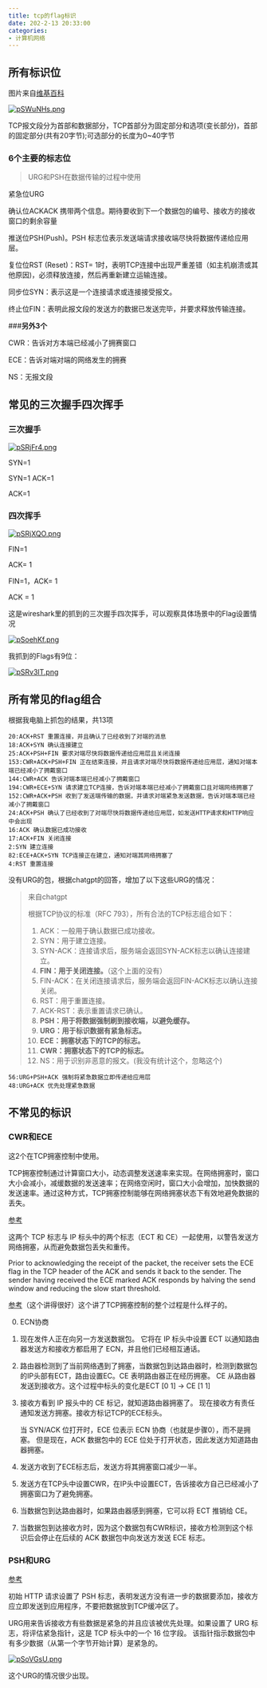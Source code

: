```yaml
---
title: tcp的flag标识
date: 202-2-13 20:33:00
categories:
- 计算机网络
---
```

## 所有标识位

图片来自[维基百科](https://en.wikipedia.org/wiki/Transmission_Control_Protocol)

[![pSWuNHs.png](https://s1.ax1x.com/2023/02/09/pSWuNHs.png)](https://imgse.com/i/pSWuNHs)

TCP报文段分为首部和数据部分，TCP首部分为固定部分和选项(变长部分)，首部的固定部分(共有20字节);可选部分的长度为0~40字节

### 6个主要的标志位

> URG和PSH在数据传输的过程中使用

紧急位URG

确认位ACKACK 携带两个信息。期待要收到下一个数据包的编号、接收方的接收窗口的剩余容量

推送位PSH(Push)。PSH 标志位表示发送端请求接收端尽快将数据传递给应用层。

复位位RST (Reset)：RST= 1时，表明TCP连接中出现严重差错（如主机崩溃或其他原因)，必须释放连接，然后再重新建立运输连接。

同步位SYN：表示这是一个连接请求或连接接受报文。

终止位FIN：表明此报文段的发送方的数据已发送完毕，并要求释放传输连接。

###**另外3个**

CWR：告诉对方本端已经减小了拥赛窗口

ECE：告诉对端对端的网络发生的拥赛

NS：无报文段

## 常见的三次握手四次挥手

### 三次握手

[![pSRjFr4.png](https://s1.ax1x.com/2023/02/09/pSRjFr4.png)](https://imgse.com/i/pSRjFr4)

SYN=1

SYN=1 ACK=1

ACK=1

### 四次挥手

[![pSRjXQO.png](https://s1.ax1x.com/2023/02/09/pSRjXQO.png)](https://imgse.com/i/pSRjXQO)

FIN=1

ACK= 1

FIN=1，ACK= 1

ACK = 1

这是wireshark里的抓到的三次握手四次挥手，可以观察具体场景中的Flag设置情况

[![pSoehKf.png](https://s1.ax1x.com/2023/02/13/pSoehKf.png)](https://imgse.com/i/pSoehKf)

我抓到的Flags有9位：

[![pSRv3lT.png](https://s1.ax1x.com/2023/02/09/pSRv3lT.png)](https://imgse.com/i/pSRv3lT)

## 所有常见的flag组合

根据我电脑上抓包的结果，共13项

```
20:ACK+RST 重置连接，并且确认了已经收到了对端的消息
18:ACK+SYN 确认连接建立
25:ACK+PSH+FIN 要求对端尽快将数据传递给应用层且关闭连接
153:CWR+ACK+PSH+FIN 正在结束连接，并且请求对端尽快将数据传递给应用层，通知对端本端已经减小了拥戴窗口
144:CWR+ACK 告诉对端本端已经减小了拥戴窗口
194:CWR+ECE+SYN 请求建立TCP连接，告诉对端本端已经减小了拥戴窗口且对端网络拥塞了
152:CWR+ACK+PSH 收到了发送端传输的数据，并请求对端紧急发送数据，告诉对端本端已经减小了拥戴窗口
24:ACK+PSH 确认了已经收到了对端尽快将数据传递给应用层，如发送HTTP请求和HTTP响应中会出现
16:ACK 确认数据已成功接收
17:ACK+FIN 关闭连接
2:SYN 建立连接
82:ECE+ACK+SYN TCP连接正在建立，通知对端其网络拥塞了
4:RST 重置连接
```

没有URG的包，根据chatgpt的回答，增加了以下这些URG的情况：

> 来自chatgpt 
>
> 根据TCP协议的标准（RFC 793），所有合法的TCP标志组合如下：
>
> 1. ACK：一般用于确认数据已成功接收。
> 2. SYN：用于建立连接。
> 3. SYN-ACK：连接请求后，服务端会返回SYN-ACK标志以确认连接建立。
> 4. **FIN：用于关闭连接。**（这个上面的没有）
> 5. FIN-ACK：在关闭连接请求后，服务端会返回FIN-ACK标志以确认连接关闭。
> 6. RST：用于重置连接。
> 7. ACK-RST：表示重置请求已确认。
> 8. **PSH：用于将数据强制刷到接收端，以避免缓存。**
> 9. **URG：用于标识数据有紧急标志。**
> 10. **ECE：拥塞状态下的TCP的标志。**
> 11. **CWR：拥塞状态下的TCP的标志。**
> 12. NS：用于识别非恶意的报文。(我没有统计这个，忽略这个)

```
56:URG+PSH+ACK 强制将紧急数据立即传递给应用层
48:URG+ACK 优先处理紧急数据
```

## 不常见的标识

### CWR和ECE

这2个在TCP拥塞控制中使用。

TCP拥塞控制通过计算窗口大小，动态调整发送速率来实现。在网络拥塞时，窗口大小会减小，减缓数据的发送速率；在网络空闲时，窗口大小会增加，加快数据的发送速率。通过这种方式，TCP拥塞控制能够在网络拥塞状态下有效地避免数据的丢失。

[参考](https://www.catchpoint.com/blog/ece-cwr-tcp)

这两个 TCP 标志与 IP 标头中的两个标志（ECT 和 CE）一起使用，以警告发送方网络拥塞，从而避免数据包丢失和重传。

Prior to acknowledging the receipt of the packet, the receiver sets the ECE flag in the TCP header of the ACK and sends it back to the sender. The sender having received the ECE marked ACK responds by halving the send window and reducing the slow start threshold.

[参考](https://www.geeksforgeeks.org/working-of-explicit-congestion-notification/)（这个讲得很好）这个讲了TCP拥塞控制的整个过程是什么样子的。

0. ECN协商

1. 现在发件人正在向另一方发送数据包。 它将在 IP 标头中设置 ECT 以通知路由器发送方和接收方都启用了 ECN，并且他们已经相互通话。

2. 路由器检测到了当前网络遇到了拥塞，当数据包到达路由器时，检测到数据包的IP头部有ECT，路由设置EC。CE 表明路由器正在经历拥塞。 CE 从路由器发送到接收方。这个过程中标头的变化是ECT [0 1] -> CE [1 1]

3. 接收方看到 IP 报头中的 CE 标记，就知道路由器拥塞了。 现在接收方有责任通知发送方拥塞。接收方标记TCP的ECE标头。

   当 SYN/ACK 位打开时，ECE 位表示 ECN 协商（也就是步骤0），而不是拥塞。 但是现在，ACK 数据包中的 ECE 位处于打开状态，因此发送方知道路由器拥塞。

4. 发送方收到了ECE标志后，发送方将其拥塞窗口减少一半。

5. 发送方在TCP头中设置CWR，在IP头中设置ECT，告诉接收方自己已经减小了拥塞窗口为了避免拥塞。

6. 当数据包到达路由器时，如果路由器感到拥塞，它可以将 ECT 推销给 CE。 

7. 当数据包到达接收方时，因为这个数据包有CWR标识，接收方检测到这个标识后会停止在后续的 ACK 数据包中向发送方发送 ECE 标志。

### PSH和URG

[参考](https://packetlife.net/blog/2011/mar/2/tcp-flags-psh-and-urg/)

初始 HTTP 请求设置了 PSH 标志，表明发送方没有进一步的数据要添加，接收方应立即发送到应用程序，不要把数据放到TCP缓冲区了。

URG用来告诉接收方有些数据是紧急的并且应该被优先处理。如果设置了 URG 标志，将评估紧急指针，这是 TCP 标头中的一个 16 位字段。 该指针指示数据包中有多少数据（从第一个字节开始计算）是紧急的。

[![pSoVGsU.png](https://s1.ax1x.com/2023/02/13/pSoVGsU.png)](https://imgse.com/i/pSoVGsU)

这个URG的情况很少出现。

